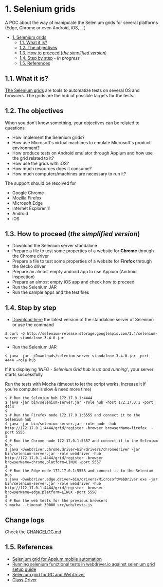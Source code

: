 # 1. Selenium grids

A POC about the way of manipulate the Selenium grids for several platforms (Edge, Chrome or even Android, iOS, ...)

- [1. Selenium grids](#1-selenium-grids)
    - [1.1. What it is?](#11-what-it-is)
    - [1.2. The objectives](#12-the-objectives)
    - [1.3. How to proceed (_the simplified version_)](#13-how-to-proceed-_the-simplified-version_)
    - [1.4. Step by step](#14-step-by-step) - _In progress_
    - [1.5. References](#15-references)

## 1.1. What it is?

[The Selenium grids](http://www.seleniumhq.org/projects/grid/) are tools to automatize tests on several OS and browsers. The grids are the hub of possible targets for the tests.

## 1.2. The objectives

When you don't know something, your objectives can be related to questions

* How implement the Selenium grids?
* How use Microsoft's virtual machines to emulate Microsoft's product environment?
* How produce tests on Android emulator through Appium and how use the grid related to it?
* How use the grids with iOS?
* How much resources does it consume?
* How much computers/machines are necessary to run it?

The support should be resolved for

* Google Chrome
* Mozilla Firefox
* Microsoft Edge
* Internet Explorer 11
* Android
* iOS

## 1.3. How to proceed (_the simplified version_)

* Download the Selenium server standalone
* Prepare a file to test some properties of a website for __Chrome__ through the Chrome driver
* Prepare a file to test some properties of a website for __Firefox__ through the Gecko driver
* Prepare an almost empty android app to use Appium (Android inspection)
* Prepare an almost empty iOS app and check how to proceed
* Run the Selenium JAR
* Run the sample apps and the test files

## 1.4. Step by step

* [Download here](http://www.seleniumhq.org/download/) the latest version of the standalone server of Selenium or use the command

```shell
$ curl -O http://selenium-release.storage.googleapis.com/3.4/selenium-server-standalone-3.4.0.jar
```
* Run the Selenium JAR

```shell
$ java -jar ~/Downloads/selenium-server-standalone-3.4.0.jar -port 4444 -role hub
```

If it's displaying _'INFO - Selenium Grid hub is up and running'_, your server starts successfully

Run the tests with Mocha (timeout to let the script works. Increase it if you're computer is slow & need more time)

```shell
$ # Run the Selenium hub 172.17.0.1:4444
$ java -jar bin/selenium-server.jar -role hub -host 172.17.0.1 -port 4444
$
$ # Run the Firefox node 172.17.0.1:5555 and connect it to the Selenium hub
$ java -jar bin/selenium-server.jar -role node -hub http://172.17.0.1:4444/grid/register -browser browserName=firefox  -port 5555
$
$ # Run the Chrome node 172.17.0.1:5557 and connect it to the Selenium hub
$ java -Dwebdriver.chrome.driver=bin/drivers/chromedriver -jar bin/selenium-server.jar -role webdriver -hub  http://172.17.0.1:4444/grid/register -browser browserName=chrome,platform=LINUX -port 5557
$
$ # Run the Edge node 172.17.0.1:5558 and connect it to the Selenium hub
$ java -Dwebdriver.edge.driver=bin/drivers/MicrosoftWebDriver.exe -jar bin/selenium-server.jar -role webdriver -hub http://172.17.0.1:4444/grid/register -browser browserName=edge,platform=LINUX -port 5558
$
$ # Run the web tests for the previous browsers
$ mocha --timeout 30000 src/web/tests.js
```

## Change logs

Check the [CHANGELOG.md](./CHANGELOG.md)

## 1.5. References

* [Selenium grid for Appium mobile automation](http://www.vimalselvam.com/2016/05/15/selenium-grid-for-appium-mobile-automation/)
* [Running selenium functional tests in webdriver.io against selenium grid setup guide](https://medium.com/@dbillinghamuk/running-selenium-functional-tests-in-webdriver-io-against-selenium-grid-setup-guide-aabbfda9c05d)
* [Selenium grid for RC and WebDriver](https://github.com/SeleniumHQ/selenium/wiki/Grid2)
* [Class Driver](http://seleniumhq.github.io/selenium/docs/api/javascript/module/selenium-webdriver/ie_exports_Driver.html#wait)